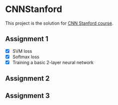 # CNNStanford
This project is the solution for [CNN Stanford course](http://cs231n.stanford.edu/index.html).

## Assignment 1
- [x] SVM loss
- [x] Softmax loss
- [x] Training a basic 2-layer neural network

## Assignment 2
## Assignment 3
